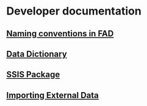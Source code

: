 # Developer documentation

##  [Naming conventions in FAD](/Intro/Naming-Scheme)

## [Data Dictionary](/Intro/Data-Dictionary)

## [SSIS Package](/Intro/SSIS-Package)

## [Importing External Data](/Intro/Importing-External-Data)